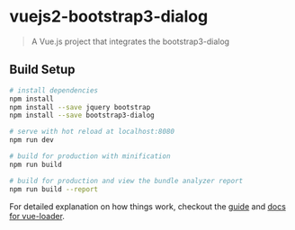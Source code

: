 # vuejs2-bootstrap3-dialog

> A Vue.js project that integrates the bootstrap3-dialog

## Build Setup

``` bash
# install dependencies
npm install
npm install --save jquery bootstrap
npm install --save bootstrap3-dialog

# serve with hot reload at localhost:8080
npm run dev

# build for production with minification
npm run build

# build for production and view the bundle analyzer report
npm run build --report
```

For detailed explanation on how things work, checkout the [guide](http://vuejs-templates.github.io/webpack/) and [docs for vue-loader](http://vuejs.github.io/vue-loader).
